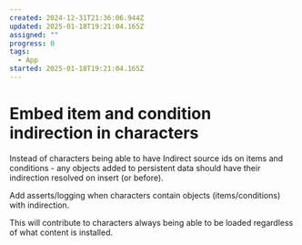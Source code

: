 ```yaml
---
created: 2024-12-31T21:36:06.944Z
updated: 2025-01-18T19:21:04.165Z
assigned: ""
progress: 0
tags:
  - App
started: 2025-01-18T19:21:04.165Z
---
```


# Embed item and condition indirection in characters

Instead of characters being able to have Indirect source ids on items and conditions - any objects added to persistent data should have their indirection resolved on insert (or before).

Add asserts/logging when characters contain objects (items/conditions) with indirection.

This will contribute to characters always being able to be loaded regardless of what content is installed.

